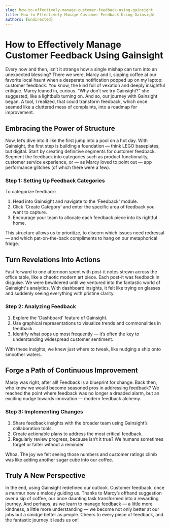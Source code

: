 ```yaml
---
slug: how-to-effectively-manage-customer-feedback-using-gainsight
title: How to Effectively Manage Customer Feedback Using Gainsight
authors: [undirected]
---
```


# How to Effectively Manage Customer Feedback Using Gainsight

Every now and then, isn’t it strange how a single mishap can turn into an unexpected blessing? There we were, Marcy and I, sipping coffee at our favorite local haunt when a desperate notification popped up on my laptop: customer feedback. You know, the kind full of vexation and deeply insightful critique. Marcy leaned in, curious. “Why don’t we try Gainsight?” she suggested, like a lightbulb turning on. And so, our journey with Gainsight began. A tool, I realized, that could transform feedback, which once seemed like a cluttered mess of complaints, into a roadmap for improvement.

## Embracing the Power of Structure

Now, let’s dive into it like the first jump into a pool on a hot day. With Gainsight, the first step is building a foundation — think LEGO baseplates, but digital. Start by creating definitive segments for customer feedback. Segment the feedback into categories such as product functionality, customer service experience, or — as Marcy loved to point out — app performance glitches (of which there were a few).

### Step 1: Setting Up Feedback Categories

To categorize feedback:
1. Head into Gainsight and navigate to the 'Feedback' module.
2. Click 'Create Category' and enter the specific area of feedback you want to capture.
3. Encourage your team to allocate each feedback piece into its rightful home.

This structure allows us to prioritize, to discern which issues need redressal — and which pat-on-the-back compliments to hang on our metaphorical fridge.

## Turn Revelations Into Actions

Fast forward to one afternoon spent with post-it notes strewn across the office table, like a chaotic modern art piece. Each post-it was feedback in disguise. We were bewildered until we ventured into the fantastic world of Gainsight's analytics. With dashboard insights, it felt like trying on glasses and suddenly seeing everything with pristine clarity.

### Step 2: Analyzing Feedback

1. Explore the 'Dashboard' feature of Gainsight.
2. Use graphical representations to visualize trends and commonalities in feedback.
3. Identify what pops up most frequently — it’s often the key to understanding widespread customer sentiment.

With these insights, we knew just where to tweak, like nudging a ship onto smoother waters. 

## Forge a Path of Continuous Improvement

Marcy was right, after all! Feedback is a blueprint for change. Back then, who knew we would become seasoned pros in addressing feedback? We reached the point where feedback was no longer a dreaded alarm, but an exciting nudge towards innovation — modern feedback alchemy.

### Step 3: Implementing Changes

1. Share feedback insights with the broader team using Gainsight’s collaboration tools.
2. Create actionable plans to address the most critical feedback.
3. Regularly review progress, because isn’t it true? We humans sometimes forget or falter without a reminder.

Whoa. The joy we felt seeing those numbers and customer ratings climb was like adding another sugar cube into our coffee.

## Truly A New Perspective

In the end, using Gainsight redefined our outlook. Customer feedback, once a murmur now a melody guiding us. Thanks to Marcy’s offhand suggestion over a sip of coffee, our once daunting task transformed into a rewarding journey. And perhaps, as we learn to manage feedback — a little more kindness, a little more understanding — we become not only better at our jobs but a smidge better as people. Cheers to every piece of feedback, and the fantastic journey it leads us on!